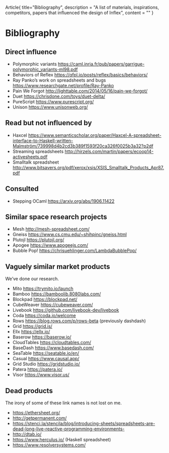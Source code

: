 Article{
    title="Bibliography",
    description = "A list of materials, inspirations, competitors, papers that influenced the design of Inflex",
    content = ""
}

# Bibliography

## Direct influence

* Polymorphic variants https://caml.inria.fr/pub/papers/garrigue-polymorphic_variants-ml98.pdf
* Behaviors of Reflex https://qfpl.io/posts/reflex/basics/behaviors/
* Ray Panko’s work on spreadsheets and bugs https://www.researchgate.net/profile/Ray-Panko
* Pain We Forgot http://lighttable.com/2014/05/16/pain-we-forgot/
* Duet https://chrisdone.com/toys/duet-delta/
* PureScript https://www.purescript.org/
* Unison https://www.unisonweb.org/

## Read but not influenced by

* Haxcel https://www.semanticscholar.org/paper/Haxcel-A-spreadsheet-interface-to-Haskell-written-Malmström/739998d4b2cd3b389f1593f20ca326f0025b3a32?p2df
* Streaming spreadsheets http://hirzels.com/martin/papers/ecoop14-activesheets.pdf
* Smalltalk spreadsheet http://www.bitsavers.org/pdf/xerox/xsis/XSIS_Smalltalk_Products_Apr87.pdf

## Consulted

* Stepping OCaml https://arxiv.org/abs/1906.11422

## Similar space research projects

* Mesh http://mesh-spreadsheet.com/
* Gneiss https://www.cs.cmu.edu/~shihpinc/gneiss.html
* Plutojl https://plutojl.org/
* Apogee https://www.apogeejs.com/
* Bubble Pop! https://chrisuehlinger.com/LambdaBubblePop/

## Vaguely similar market products

We’ve done our research.

* Mito https://trymito.io/launch
* Bamboo https://bamboolib.8080labs.com/
* Blockpad https://blockpad.net/
* CubeWeaver https://cubeweaver.com/
* Livebook https://github.com/livebook-dev/livebook
* Coda https://coda.io/welcome
* Rows https://blog.rows.com/p/rows-beta (previously dashdash)
* Grid https://grid.is/
* Ellx https://ellx.io/
* Baserow https://baserow.io/
* CloudTables https://cloudtables.com/
* BaseDash https://www.basedash.com/
* SeaTable https://seatable.io/en/
* Casual https://www.causal.app/
* Grid Studio https://gridstudio.io/
* Patera https://patera.io/
* Visor https://www.visor.us/

## Dead products

The irony of some of these link names is not lost on me.

* https://ethersheet.org/
* http://getpermanent.com/
* https://stenci.la/stencila/blog/introducing-sheets/spreadsheets-are-dead-long-live-reactive-programming-environments-
* http://dtab.io/
* https://www.herculus.io/ (Haskell spreadsheet)
* https://www.resolversystems.com/
